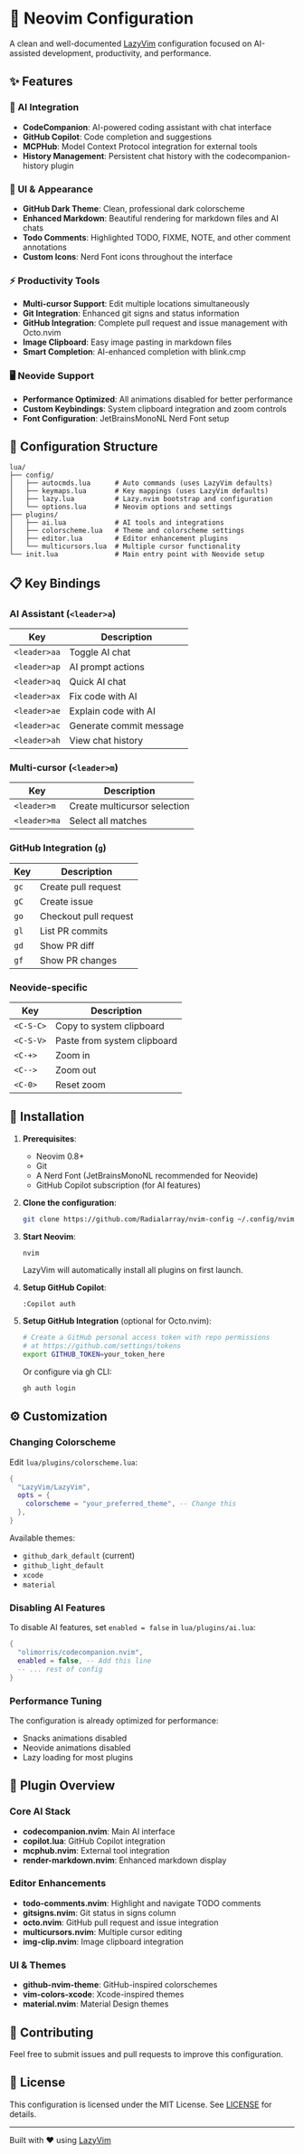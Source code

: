 # 🚀 Neovim Configuration

A clean and well-documented [LazyVim](https://github.com/LazyVim/LazyVim) configuration focused on AI-assisted development, productivity, and performance.

## ✨ Features

### 🤖 AI Integration
- **CodeCompanion**: AI-powered coding assistant with chat interface
- **GitHub Copilot**: Code completion and suggestions
- **MCPHub**: Model Context Protocol integration for external tools
- **History Management**: Persistent chat history with the codecompanion-history plugin

### 🎨 UI & Appearance
- **GitHub Dark Theme**: Clean, professional dark colorscheme
- **Enhanced Markdown**: Beautiful rendering for markdown files and AI chats
- **Todo Comments**: Highlighted TODO, FIXME, NOTE, and other comment annotations
- **Custom Icons**: Nerd Font icons throughout the interface

### ⚡ Productivity Tools
- **Multi-cursor Support**: Edit multiple locations simultaneously
- **Git Integration**: Enhanced git signs and status information
- **GitHub Integration**: Complete pull request and issue management with Octo.nvim
- **Image Clipboard**: Easy image pasting in markdown files
- **Smart Completion**: AI-enhanced completion with blink.cmp

### 🖥️ Neovide Support
- **Performance Optimized**: All animations disabled for better performance
- **Custom Keybindings**: System clipboard integration and zoom controls
- **Font Configuration**: JetBrainsMonoNL Nerd Font setup

## 🔧 Configuration Structure

```
lua/
├── config/
│   ├── autocmds.lua      # Auto commands (uses LazyVim defaults)
│   ├── keymaps.lua       # Key mappings (uses LazyVim defaults)
│   ├── lazy.lua          # Lazy.nvim bootstrap and configuration
│   └── options.lua       # Neovim options and settings
├── plugins/
│   ├── ai.lua            # AI tools and integrations
│   ├── colorscheme.lua   # Theme and colorscheme settings
│   ├── editor.lua        # Editor enhancement plugins
│   └── multicursors.lua  # Multiple cursor functionality
└── init.lua              # Main entry point with Neovide setup
```

## 📋 Key Bindings

### AI Assistant (`<leader>a`)
| Key | Description |
|-----|-------------|
| `<leader>aa` | Toggle AI chat |
| `<leader>ap` | AI prompt actions |
| `<leader>aq` | Quick AI chat |
| `<leader>ax` | Fix code with AI |
| `<leader>ae` | Explain code with AI |
| `<leader>ac` | Generate commit message |
| `<leader>ah` | View chat history |

### Multi-cursor (`<leader>m`)
| Key | Description |
|-----|-------------|
| `<leader>m` | Create multicursor selection |
| `<leader>ma` | Select all matches |

### GitHub Integration (`g`)
| Key | Description |
|-----|-------------|
| `gc` | Create pull request |
| `gC` | Create issue |
| `go` | Checkout pull request |
| `gl` | List PR commits |
| `gd` | Show PR diff |
| `gf` | Show PR changes |

### Neovide-specific
| Key | Description |
|-----|-------------|
| `<C-S-C>` | Copy to system clipboard |
| `<C-S-V>` | Paste from system clipboard |
| `<C-+>` | Zoom in |
| `<C-->` | Zoom out |
| `<C-0>` | Reset zoom |

## 🚀 Installation

1. **Prerequisites**:
   - Neovim 0.8+ 
   - Git
   - A Nerd Font (JetBrainsMonoNL recommended for Neovide)
   - GitHub Copilot subscription (for AI features)

2. **Clone the configuration**:
   ```bash
   git clone https://github.com/Radialarray/nvim-config ~/.config/nvim
   ```

3. **Start Neovim**:
   ```bash
   nvim
   ```
   
   LazyVim will automatically install all plugins on first launch.

4. **Setup GitHub Copilot**:
   ```vim
   :Copilot auth
   ```

5. **Setup GitHub Integration** (optional for Octo.nvim):
   ```bash
   # Create a GitHub personal access token with repo permissions
   # at https://github.com/settings/tokens
   export GITHUB_TOKEN=your_token_here
   ```
   Or configure via gh CLI:
   ```bash
   gh auth login
   ```

## ⚙️ Customization

### Changing Colorscheme
Edit `lua/plugins/colorscheme.lua`:
```lua
{
  "LazyVim/LazyVim",
  opts = {
    colorscheme = "your_preferred_theme", -- Change this
  },
}
```

Available themes:
- `github_dark_default` (current)
- `github_light_default`
- `xcode`
- `material`

### Disabling AI Features
To disable AI features, set `enabled = false` in `lua/plugins/ai.lua`:
```lua
{
  "olimorris/codecompanion.nvim",
  enabled = false, -- Add this line
  -- ... rest of config
}
```

### Performance Tuning
The configuration is already optimized for performance:
- Snacks animations disabled
- Neovide animations disabled
- Lazy loading for most plugins

## 📁 Plugin Overview

### Core AI Stack
- **codecompanion.nvim**: Main AI interface
- **copilot.lua**: GitHub Copilot integration
- **mcphub.nvim**: External tool integration
- **render-markdown.nvim**: Enhanced markdown display

### Editor Enhancements
- **todo-comments.nvim**: Highlight and navigate TODO comments
- **gitsigns.nvim**: Git status in signs column
- **octo.nvim**: GitHub pull request and issue integration
- **multicursors.nvim**: Multiple cursor editing
- **img-clip.nvim**: Image clipboard integration

### UI & Themes
- **github-nvim-theme**: GitHub-inspired colorschemes
- **vim-colors-xcode**: Xcode-inspired themes  
- **material.nvim**: Material Design themes

## 🤝 Contributing

Feel free to submit issues and pull requests to improve this configuration.

## 📄 License

This configuration is licensed under the MIT License. See [LICENSE](LICENSE) for details.

---

Built with ❤️ using [LazyVim](https://lazyvim.github.io/)
